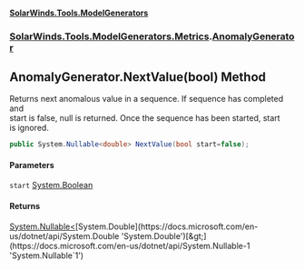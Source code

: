 #### [SolarWinds.Tools.ModelGenerators](index.md 'index')
### [SolarWinds.Tools.ModelGenerators.Metrics](index.md#SolarWinds.Tools.ModelGenerators.Metrics 'SolarWinds.Tools.ModelGenerators.Metrics').[AnomalyGenerator](AnomalyGenerator.md 'SolarWinds.Tools.ModelGenerators.Metrics.AnomalyGenerator')

## AnomalyGenerator.NextValue(bool) Method

Returns next anomalous value in a sequence. If sequence has completed and  
start is false, null is returned. Once the sequence has been started, start  
is ignored.

```csharp
public System.Nullable<double> NextValue(bool start=false);
```
#### Parameters

<a name='SolarWinds.Tools.ModelGenerators.Metrics.AnomalyGenerator.NextValue(bool).start'></a>

`start` [System.Boolean](https://docs.microsoft.com/en-us/dotnet/api/System.Boolean 'System.Boolean')

#### Returns
[System.Nullable&lt;](https://docs.microsoft.com/en-us/dotnet/api/System.Nullable-1 'System.Nullable`1')[System.Double](https://docs.microsoft.com/en-us/dotnet/api/System.Double 'System.Double')[&gt;](https://docs.microsoft.com/en-us/dotnet/api/System.Nullable-1 'System.Nullable`1')